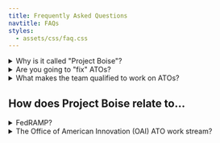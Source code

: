 ```yaml
---
title: Frequently Asked Questions
navtitle: FAQs
styles:
  - assets/css/faq.css
---
```


<details markdown="1">
  <summary>Why is it called "Project Boise"?</summary>
  Totally arbitrary. See the [Background](../background/) page.
</details>

<details markdown="1">
  <summary>Are you going to "fix" ATOs?</summary>
  No. See the [Knowns](../knowns/) page.
</details>

<details markdown="1">
  <summary>What makes the team qualified to work on ATOs?</summary>
  We aren't, really. At least not on our own. See the [Overview](../).
</details>

## How does Project Boise relate to...

<details markdown="1">
  <summary>FedRAMP?</summary>
  **Both**

  * Deal with software risk management
  * Are housed within the Technology Transformation Service (TTS)
  * Are frequently communicating with one another

  **FedRAMP**

  * Has been around much longer
  * Is focused on shared cloud services
      * Infrastructure as a Service (IaaS)
      * Software as a Service (SaaS)

  **Project Boise**

  * Is doing Discovery, meaning we are in a much more exploratory phase
  * Has a broader focus, in that we are interested in ATOs for all software, rather than just shared services
  * Ideally will produce something useful for FedRAMP and beyond
</details>

<details markdown="1">
  <summary>The Office of American Innovation (OAI) ATO work stream?</summary>
  **Both**

  * Started around the same time
  * Are/were convening groups across government to talk about how to improve ATOs
  * Are/were doing "user"/stakeholder research with agencies
  * Are frequently communicating with one another
  * Have an unclear future

  **OAI**

  * Has the convening power of the White House
  * Isn't looking to "build"/"own" anything

  **Project Boise**

  * Is looking at ATOs from the perspective of "what can TTS offer?"
  * Is talking to a broader range of stakeholders, including vendors
</details>
